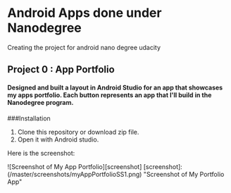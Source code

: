 # Android Apps done under Nanodegree
Creating the project for android nano degree udacity

## Project 0 : App Portfolio

#### Designed and built a layout in Android Studio for an app that showcases my apps portfolio. Each button represents an app that I'll build in the Nanodegree program.

###Installation
1. Clone this repository or download zip file.
2. Open it with Android studio.

Here is the screenshot:

![Screenshot of My App Portfolio][screenshot]
[screenshot]:
(/master/screenshots/myAppPortfolioSS1.png)
"Screenshot of My Portfolio App"
